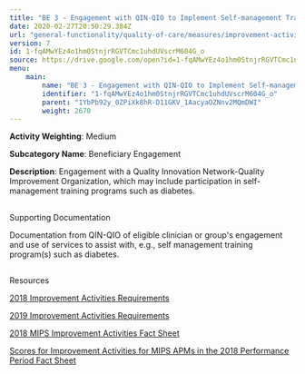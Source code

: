 ```yaml
---
title: "BE 3 - Engagement with QIN-QIO to Implement Self-management Training Programs"
date: 2020-02-27T20:50:29.384Z
url: "general-functionality/quality-of-care/measures/improvement-activities-measures/2018-improvement-activities/be-3-engagement-with-qin-qio-to-implement-self-management-training-programs.html"
version: 7
id: 1-fqAMwYEz4o1hm0StnjrRGVTCmc1uhdUVscrM604G_o
source: https://drive.google.com/open?id=1-fqAMwYEz4o1hm0StnjrRGVTCmc1uhdUVscrM604G_o
menu:
    main:
        name: "BE 3 - Engagement with QIN-QIO to Implement Self-management Training Programs"
        identifier: "1-fqAMwYEz4o1hm0StnjrRGVTCmc1uhdUVscrM604G_o"
        parent: "1YbPb92y_0ZPiXk8hR-D11GKV_1AacyaOZNnv2MQmDWI"
        weight: 2670
---
```









**Activity Weighting**: Medium

**Subcategory Name**: Beneficiary Engagement

**Description**: Engagement with a Quality Innovation Network-Quality Improvement Organization, which may include participation in self-management training programs such as diabetes.







## 

Supporting Documentation

Documentation from QIN-QIO of eligible clinician or group's engagement and use of services to assist with, e.g., self management training program(s) such as diabetes.







## 

Resources

[2018 Improvement Activities Requirements](https://qpp.cms.gov/mips/improvement-activities?py=2018)

[2019 Improvement Activities Requirements](https://qpp.cms.gov/mips/improvement-activities?py=2019)

[2018 MIPS Improvement Activities Fact Sheet](https://qpp.cms.gov/resource/2018%20MIPS%20Improvement%20Activities%20Fact%20Sheet)

[Scores for Improvement Activities for MIPS APMs in the 2018 Performance Period Fact Sheet](https://qpp.cms.gov/resource/2018%20MIPS%20APMs%20improvement%20Activities%20scores%20fact%20sheet)

